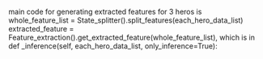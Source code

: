 main code for generating extracted features for 3 heros is
        whole_feature_list = State_splitter().split_features(each_hero_data_list)
        extracted_feature = Feature_extraction().get_extracted_feature(whole_feature_list),
which is in
def _inference(self, each_hero_data_list, only_inference=True):
